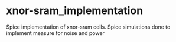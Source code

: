 # xnor-sram_implementation
Spice implementation of xnor-sram cells. Spice simulations done to implement measure for noise and power
